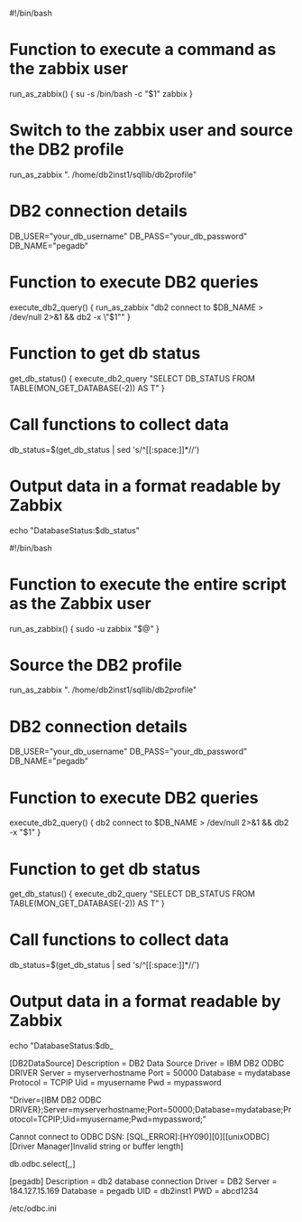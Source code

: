 #!/bin/bash

# Function to execute a command as the zabbix user
run_as_zabbix() {
    su -s /bin/bash -c "$1" zabbix
}

# Switch to the zabbix user and source the DB2 profile
run_as_zabbix ". /home/db2inst1/sqllib/db2profile"

# DB2 connection details
DB_USER="your_db_username"
DB_PASS="your_db_password"
DB_NAME="pegadb"

# Function to execute DB2 queries
execute_db2_query() {
    run_as_zabbix "db2 connect to $DB_NAME > /dev/null 2>&1 && db2 -x \"$1\""
}

# Function to get db status
get_db_status() {
    execute_db2_query "SELECT DB_STATUS FROM TABLE(MON_GET_DATABASE(-2)) AS T"
}

# Call functions to collect data
db_status=$(get_db_status | sed 's/^[[:space:]]*//')

# Output data in a format readable by Zabbix
echo "DatabaseStatus:$db_status"





#!/bin/bash

# Function to execute the entire script as the Zabbix user
run_as_zabbix() {
    sudo -u zabbix "$@"
}

# Source the DB2 profile
run_as_zabbix ". /home/db2inst1/sqllib/db2profile"

# DB2 connection details
DB_USER="your_db_username"
DB_PASS="your_db_password"
DB_NAME="pegadb"

# Function to execute DB2 queries
execute_db2_query() {
    db2 connect to $DB_NAME > /dev/null 2>&1 && db2 -x "$1"
}

# Function to get db status
get_db_status() {
    execute_db2_query "SELECT DB_STATUS FROM TABLE(MON_GET_DATABASE(-2)) AS T"
}

# Call functions to collect data
db_status=$(get_db_status | sed 's/^[[:space:]]*//')

# Output data in a format readable by Zabbix
echo "DatabaseStatus:$db_

[DB2DataSource]
Description = DB2 Data Source
Driver = IBM DB2 ODBC DRIVER
Server = myserverhostname
Port = 50000
Database = mydatabase
Protocol = TCPIP
Uid = myusername
Pwd = mypassword


"Driver={IBM DB2 ODBC DRIVER};Server=myserverhostname;Port=50000;Database=mydatabase;Protocol=TCPIP;Uid=myusername;Pwd=mypassword;"

Cannot connect to ODBC DSN: [SQL_ERROR]:[HY090][0][[unixODBC][Driver Manager]Invalid string or buffer length]

db.odbc.select[<unique short description>,<dsn>,<connection string>]

[pegadb]
Description = db2 database connection
Driver = DB2
Server = 184.127.15.169
Database = pegadb
UID = db2inst1
PWD = abcd1234

/etc/odbc.ini


